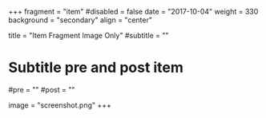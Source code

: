 +++
fragment = "item"
#disabled = false
date = "2017-10-04"
weight = 330
background = "secondary"
align = "center"

title = "Item Fragment Image Only"
#subtitle = ""

# Subtitle pre and post item
#pre = ""
#post = ""

image = "screenshot.png"
+++
